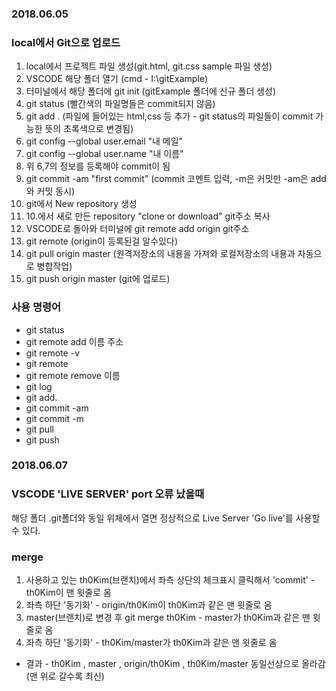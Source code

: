 ### 2018.06.05
### local에서 Git으로 업로드
  1. local에서 프로젝트 파일 생성(git.html, git.css sample 파일 생성)
  2. VSCODE 해당 폴더 열기 (cmd - I:\gitExample\)
  3. 터미널에서 해당 폴더에 git init (gitExample 폴더에 신규 폴더 생성)
  4. git status (빨간색의 파일명들은 commit되지 않음)
  5. git add . (파일에 들어있는 html,css 등 추가 - git status의 파일들이 commit 가능한 뜻의 초록색으로 변경됨)
  6. git config --global user.email "내 메일"
  7. git config --global user.name "내 이름"
  8. 위 6,7의 정보를 등록해야 commit이 됨
  9. git commit -am "first commit" (commit 코멘트 입력, -m은 커밋만 -am은 add와 커밋 동시)
  10. git에서 New repository 생성
  11. 10.에서 새로 만든 repository "clone or download" git주소 복사
  12. VSCODE로 돌아와 터미널에 git remote add origin git주소
  13. git remote (origin이 등록된걸 알수있다)
  14. git pull origin master (원격저장소의 내용을 가져와 로컬저장소의 내용과 자동으로 병합작업)
  15. git push origin master (git에 업로드)

### 사용 명령어
* git status
* git remote add 이름 주소
* git remote -v
* git remote
* git remote remove 이름
* git log
* git add.
* git commit -am
* git commit -m
* git pull
* git push


### 2018.06.07
### VSCODE 'LIVE SERVER' port 오류 났을때
  해당 폴더 .git폴더와 동일 위체에서 열면 정상적으로 Live Server 'Go live'를 사용할 수 있다.
### merge 
  1. 사용하고 있는 th0Kim(브랜치)에서 좌측 상단의 체크표시 클릭해서 'commit' - th0Kim이 맨 윗줄로 옴
  2. 좌측 하단 '동기화'  - origin/th0Kim이 th0Kim과 같은 맨 윗줄로 옴
  3. master(브랜치)로 변경 후 git merge th0Kim - master가 th0Kim과 같은 맨 윗줄로 옴
  4. 좌측 하단 '동기화' - th0Kim/master가 th0Kim과 같은 맨 윗줄로 옴
  * 결과 - th0Kim , master , origin/th0Kim , th0Kim/master 동일선상으로 올라감(맨 위로 갈수록 최신)
